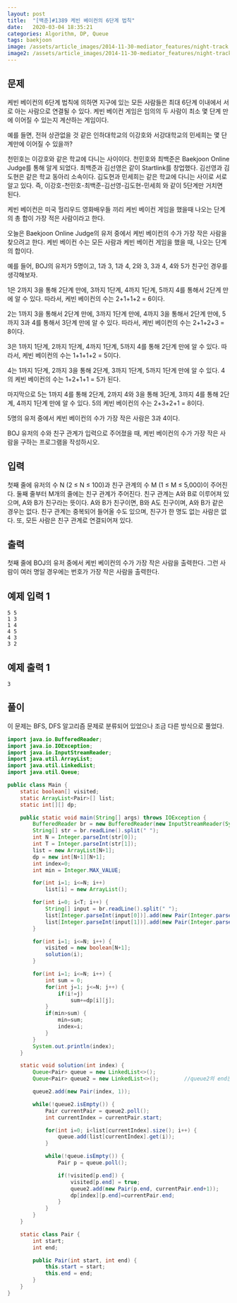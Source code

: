 ```yaml
---
layout: post
title:  "[백준]#1389 케빈 베이컨의 6단계 법칙"
date:   2020-03-04 18:35:21
categories: Algorithm, DP, Queue
tags: baekjoon
image: /assets/article_images/2014-11-30-mediator_features/night-track.JPG
image2: /assets/article_images/2014-11-30-mediator_features/night-track-mobile.JPG
---
```


문제
--------------------

케빈 베이컨의 6단계 법칙에 의하면 지구에 있는 모든 사람들은 최대 6단계 이내에서 서로 아는 사람으로 연결될 수 있다. 케빈 베이컨 게임은 임의의 두 사람이 최소 몇 단계 만에 이어질 수 있는지 계산하는 게임이다.

예를 들면, 전혀 상관없을 것 같은 인하대학교의 이강호와 서강대학교의 민세희는 몇 단계만에 이어질 수 있을까?

천민호는 이강호와 같은 학교에 다니는 사이이다. 천민호와 최백준은 Baekjoon Online Judge를 통해 알게 되었다. 최백준과 김선영은 같이 Startlink를 창업했다. 김선영과 김도현은 같은 학교 동아리 소속이다. 김도현과 민세희는 같은 학교에 다니는 사이로 서로 알고 있다. 즉, 이강호-천민호-최백준-김선영-김도현-민세희 와 같이 5단계만 거치면 된다.

케빈 베이컨은 미국 헐리우드 영화배우들 끼리 케빈 베이컨 게임을 했을때 나오는 단계의 총 합이 가장 적은 사람이라고 한다.

오늘은 Baekjoon Online Judge의 유저 중에서 케빈 베이컨의 수가 가장 작은 사람을 찾으려고 한다. 케빈 베이컨 수는 모든 사람과 케빈 베이컨 게임을 했을 때, 나오는 단계의 합이다.

예를 들어, BOJ의 유저가 5명이고, 1과 3, 1과 4, 2와 3, 3과 4, 4와 5가 친구인 경우를 생각해보자.

1은 2까지 3을 통해 2단계 만에, 3까지 1단계, 4까지 1단계, 5까지 4를 통해서 2단계 만에 알 수 있다. 따라서, 케빈 베이컨의 수는 2+1+1+2 = 6이다.

2는 1까지 3을 통해서 2단계 만에, 3까지 1단계 만에, 4까지 3을 통해서 2단계 만에, 5까지 3과 4를 통해서 3단계 만에 알 수 있다. 따라서, 케빈 베이컨의 수는 2+1+2+3 = 8이다.

3은 1까지 1단계, 2까지 1단계, 4까지 1단계, 5까지 4를 통해 2단계 만에 알 수 있다. 따라서, 케빈 베이컨의 수는 1+1+1+2 = 5이다.

4는 1까지 1단계, 2까지 3을 통해 2단계, 3까지 1단계, 5까지 1단계 만에 알 수 있다. 4의 케빈 베이컨의 수는 1+2+1+1 = 5가 된다.

마지막으로 5는 1까지 4를 통해 2단계, 2까지 4와 3을 통해 3단계, 3까지 4를 통해 2단계, 4까지 1단계 만에 알 수 있다. 5의 케빈 베이컨의 수는 2+3+2+1 = 8이다.

5명의 유저 중에서 케빈 베이컨의 수가 가장 작은 사람은 3과 4이다.

BOJ 유저의 수와 친구 관계가 입력으로 주어졌을 때, 케빈 베이컨의 수가 가장 작은 사람을 구하는 프로그램을 작성하시오.

입력
---------------------------

첫째 줄에 유저의 수 N (2 ≤ N ≤ 100)과 친구 관계의 수 M (1 ≤ M ≤ 5,000)이 주어진다. 둘째 줄부터 M개의 줄에는 친구 관계가 주어진다. 친구 관계는 A와 B로 이루어져 있으며, A와 B가 친구라는 뜻이다. A와 B가 친구이면, B와 A도 친구이며, A와 B가 같은 경우는 없다. 친구 관계는 중복되어 들어올 수도 있으며, 친구가 한 명도 없는 사람은 없다. 또, 모든 사람은 친구 관계로 연결되어져 있다.

출력
----------------

첫째 줄에 BOJ의 유저 중에서 케빈 베이컨의 수가 가장 작은 사람을 출력한다. 그런 사람이 여러 명일 경우에는 번호가 가장 작은 사람을 출력한다.

예제 입력 1 
----------------------

```
5 5
1 3
1 4
4 5
4 3
3 2
```

예제 출력 1 
------------------------

```
3
```

풀이
--------------------------

이 문제는 BFS, DFS 알고리즘 문제로 분류되어 있었으나  조금 다른 방식으로 풀었다.

```java
import java.io.BufferedReader;
import java.io.IOException;
import java.io.InputStreamReader;
import java.util.ArrayList;
import java.util.LinkedList;
import java.util.Queue;

public class Main {
    static boolean[] visited;
    static ArrayList<Pair>[] list;
    static int[][] dp;

    public static void main(String[] args) throws IOException {
        BufferedReader br = new BufferedReader(new InputStreamReader(System.in));
        String[] str = br.readLine().split(" ");
        int N = Integer.parseInt(str[0]);
        int T = Integer.parseInt(str[1]);
        list = new ArrayList[N+1];
        dp = new int[N+1][N+1];
        int index=0;
        int min = Integer.MAX_VALUE;

        for(int i=1; i<=N; i++)
            list[i] = new ArrayList();

        for(int i=0; i<T; i++) {
            String[] input = br.readLine().split(" ");
            list[Integer.parseInt(input[0])].add(new Pair(Integer.parseInt(input[0]), Integer.parseInt(input[1])));
            list[Integer.parseInt(input[1])].add(new Pair(Integer.parseInt(input[1]), Integer.parseInt(input[0])));
        }

        for(int i=1; i<=N; i++) {
            visited = new boolean[N+1];
            solution(i);
        }

        for(int i=1; i<=N; i++) {
            int sum = 0;
            for(int j=1; j<=N; j++) {
                if(i!=j)
                    sum+=dp[i][j];
            }
            if(min>sum) {
                min=sum;
                index=i;
            }
        }
        System.out.println(index);
    }

    static void solution(int index) {
        Queue<Pair> queue = new LinkedList<>();
        Queue<Pair> queue2 = new LinkedList<>();        //queue2의 end는 depth의 의미이다.

        queue2.add(new Pair(index, 1));

        while(!queue2.isEmpty()) {
            Pair currentPair = queue2.poll();
            int currentIndex = currentPair.start;

            for(int i=0; i<list[currentIndex].size(); i++) {
                queue.add(list[currentIndex].get(i));
            }

            while(!queue.isEmpty()) {
                Pair p = queue.poll();

                if(!visited[p.end]) {
                    visited[p.end] = true;
                    queue2.add(new Pair(p.end, currentPair.end+1));
                    dp[index][p.end]=currentPair.end;
                }
            }
        }
    }

    static class Pair {
        int start;
        int end;

        public Pair(int start, int end) {
            this.start = start;
            this.end = end;
        }
    }
}
```
